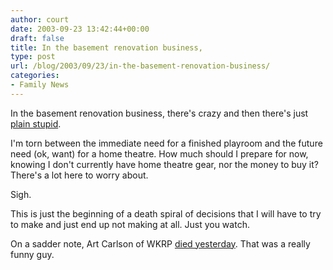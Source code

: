 ```yaml
---
author: court
date: 2003-09-23 13:42:44+00:00
draft: false
title: In the basement renovation business,
type: post
url: /blog/2003/09/23/in-the-basement-renovation-business/
categories:
- Family News
---
```


In the basement renovation business, there's crazy and then there's just [plain stupid](http://http://www.axemusic.com/services/custom_installations/home_theatre/dream_home.htm).

I'm torn between the immediate need for a finished playroom and the future need (ok, want) for a home theatre.  How much should I prepare for now, knowing I don't currently have home theatre gear, nor the money to buy it?  There's a lot here to worry about.

Sigh.

This is just the beginning of a death spiral of decisions that I will have to try to make and just end up not making at all.  Just you watch.

On a sadder note, Art Carlson of WKRP [died yesterday](http://www.canoe.ca/Television/sep23_jump-ap.html).  That was a really funny guy.
